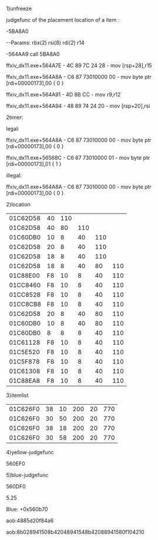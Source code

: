 1)unfreeze

judgefunc of the placement location of a item :

-5BA8A0

--Params: rbx(2) rsi(8) rdi(2) r14 

-564AA9  call 5BA8A0

ffxiv_dx11.exe+564A7E - 4C 89 7C 24 28        - mov [rsp+28],r15

ffxiv_dx11.exe+564A8A - C6 87 73010000 00     - mov byte ptr [rdi+00000173],00 { 0 }

ffxiv_dx11.exe+564A91 - 4D 8B CC              - mov r9,r12

ffxiv_dx11.exe+564A94 - 48 89 74 24 20        - mov [rsp+20],rsi

2timer:

legal:

ffxiv_dx11.exe+564A8A - C6 87 73010000 00     - mov byte ptr [rdi+00000173],00 { 0 }

ffxiv_dx11.exe+56568C - C6 87 73010000 01     - mov byte ptr [rdi+00000173],01 { 1 }

illegal:

ffxiv_dx11.exe+564A8A - C6 87 73010000 00     - mov byte ptr [rdi+00000173],00 { 0 }



2)location

|          |      |      |      |      |      |
| -------- | ---- | ---- | ---- | ---- | ---- |
| 01C62D58 | 40   | 110  |      |      |      |
| 01C62D58 | 40   | 80   | 110  |      |      |
| 01C60DB0 | 10   | 8    | 40   | 110  |      |
| 01C62D58 | 20   | 8    | 40   | 110  |      |
| 01C62D58 | 18   | 8    | 40   | 110  |      |
| 01C62D58 | 18   | 8    | 40   | 80   | 110  |
| 01C88E00 | F8   | 10   | 8    | 40   | 110  |
| 01CC8460 | F8   | 10   | 8    | 40   | 110  |
| 01CC8528 | F8   | 10   | 8    | 40   | 110  |
| 01CC8CB8 | F8   | 10   | 8    | 40   | 110  |
| 01C62D58 | 20   | 8    | 40   | 80   | 110  |
| 01C60DB0 | 10   | 8    | 40   | 80   | 110  |
| 01C60DB0 | 8    | 8    | 8    | 40   | 110  |
| 01C61128 | F8   | 10   | 8    | 40   | 110  |
| 01C5E520 | F8   | 10   | 8    | 40   | 110  |
| 01C5F878 | F8   | 10   | 8    | 40   | 110  |
| 01C61308 | F8   | 10   | 8    | 40   | 110  |
| 01C88EA8 | F8   | 10   | 8    | 40   | 110  |



3)itemlist

|          |      |      |      |      |      |
| -------- | ---- | ---- | ---- | ---- | ---- |
| 01C626F0 | 38   | 10   | 200  | 20   | 770  |
| 01C626F0 | 30   | 50   | 200  | 20   | 770  |
| 01C626F0 | 38   | 18   | 200  | 20   | 770  |
| 01C626F0 | 30   | 58   | 200  | 20   | 770  |



4)yellow-judgefunc 

560EF0

5)blue-judgefunc

560DF0 





5.25

Blue: +0x560b70 

aob:4885d20f84a6



aob:8b028941508b42048941548b42088941580f104210